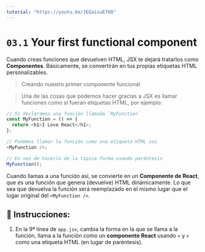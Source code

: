 ```yaml
---
tutorial: "https://youtu.be/JEQaixuE78Q"
---
```



# `03.1` Your first functional component

Cuando creas funciones que devuelven HTML, JSX te dejará tratarlos como **Componentes**. Básicamente, se convertirán en tus propias etiquetas HTML personalizables.

> Creando nuestro primer componente funcional

> Una de las cosas que podemos hacer gracias a JSX es llamar funciones como si fueran etiquetas HTML, por ejemplo:

```js
// Si declaramos una función llamada `MyFunction`
const MyFunction = () => {
  return <h1>I Love React</h1>;
};

// Podemos llamar la función como una etiqueta HTML así
<MyFunction />;

// En vez de hacerlo de la típica forma usando paréntesis
MyFunction();
```

Cuando llamas a una función así, se convierte en un **Componente de React**, que es una función que genera (devuelve) HTML dinámicamente. Lo que sea que devuelva la función será reemplazado en el mismo lugar que el lugar original del `<MyFunction />`.

## 📝 Instrucciones:

1. En la 9ª línea de `app.jsx`, cambia la forma en la que se llama a la función, llama a la función como un **componente React** usando `<` y `>` como una etiqueta HTML (en lugar de paréntesis).
